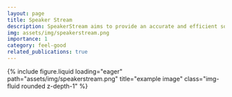 ```yaml
---
layout: page
title: Speaker Stream
description: SpeakerStream aims to provide an accurate and efficient solution for speaker diarization and transcription from video sources in real-time.
img: assets/img/speakerstream.png
importance: 1
category: feel-good
related_publications: true
---
```


<div class="row">
    <div class="col-sm mt-3 mt-md-0">
        {% include figure.liquid loading="eager" path="assets/img/speakerstream.png" title="example image" class="img-fluid rounded z-depth-1" %}
    </div>
</div>
<div class="caption">
   
</div>